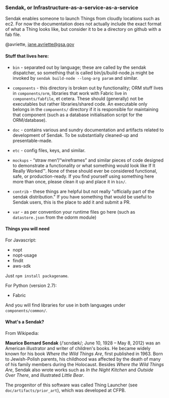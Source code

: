 ### Sendak, or Infrastructure-as-a-service-as-a-service

Sendak enables someone to launch Things from cloudly locations such as ec2. For now the
documentation does not actually include the exact format of what a Thing looks like, but
consider it to be a directory on github with a fab file.

@avriette, jane.avriette@gsa.gov

#### Stuff that lives here:

* `bin` - separated out by language; these are called by the sendak dispatcher, so something that is called bin/js/build-node.js might be invoked by `sendak build-node --long-arg param` and similar.

* `components` - this directory is broken out by functionality; ORM stuff lives in `components/orm`, libraries that work with Fabric live in `components/fabfile`, et
 cetera. These should (generally) not be executables but rather libraries/shared code. An executable only belongs in the `components/` directory if it is responsible for maintaining that component (such as a database initialisation script for the ORM/database).

* `doc` - contains various and sundry documentation and artifacts related to development of Sendak. To be substantially cleaned-up and presentable-made.

* `etc` - config files, keys, and similar.

* `mockups` - “straw men”/“wireframes” and similar pieces of code designed to demonstrate a functionality or what something would look like If It Really Worked™. None of these should ever be considered functional, safe, or production-ready. If you find yourself using something here more than once, please clean it up and place it in `bin/`.

* `contrib` - these things are helpful but not really "officially part of the sendak distribution." If you have something that would be useful to Sendak users, this is the place to add it and submit a PR.

* `var` - as per convention your runtime files go here (such as `datastore.json` from the odorm module)

#### Things you will need

For Javascript:

* nopt
* nopt-usage
* findit
* aws-sdk

Just `npm install packagename`.

For Python (version 2.7):

* Fabric

And you will find libraries for use in both languages under `components/common/`.

#### What's a Sendak?

From Wikipedia:

**Maurice Bernard Sendak** (/ˈsɛndæk/; June 10, 1928 – May 8, 2012) was an American illustrator and writer of children's books. He became widely known for his book *Where the Wild Things Are*, first published in 1963. Born to Jewish-Polish parents, his childhood was affected by the death of many of his family members during the Holocaust. Besides *Where the Wild Things Are*, Sendak also wrote works such as *In the Night Kitchen* and *Outside Over There*, and illustrated *Little Bear*.

The progenitor of this software was called Thing Launcher (see `doc/artifacts/prior_art`), which was developed at CFPB.
